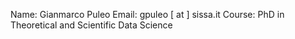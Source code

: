 Name: Gianmarco Puleo
Email: gpuleo [ at  ] sissa.it
Course: PhD in Theoretical and Scientific Data Science

